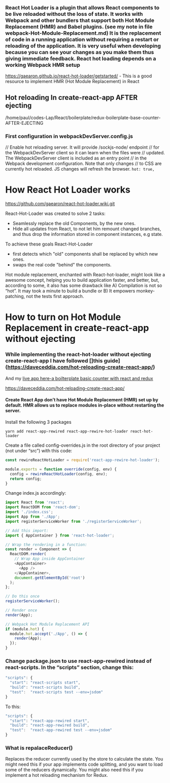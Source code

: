 ### React Hot Loader is a plugin that allows React components to be live reloaded without the loss of state. It works with Webpack and other bundlers that support both Hot Module Replacement (HMR) and Babel plugins. (see my note in file webpack-Hot-Module-Replacement.md) It is the replacement of code in a running application without requiring a restart or reloading of the application. It is very useful when developing because you can see your changes as you make them thus giving immediate feedback. React hot loading depends on a working Webpack HMR setup

https://gaearon.github.io/react-hot-loader/getstarted/  - This is a good resource to implement HMR (Hot Module Replacement) in React

## Hot reloading In create-react-app AFTER ejecting

/home/paul/codes-Lap/React/boilerplate/redux-boilerplate-base-counter-AFTER-EJECTING

### First configuration in webpackDevServer.config.js

// Enable hot reloading server. It will provide /sockjs-node/ endpoint
// for the WebpackDevServer client so it can learn when the files were
// updated. The WebpackDevServer client is included as an entry point
// in the Webpack development configuration. Note that only changes
// to CSS are currently hot reloaded. JS changes will refresh the browser.
``hot: true,``

# How React Hot Loader works

https://github.com/gaearon/react-hot-loader.wiki.git

React-Hot-Loader was created to solve 2 tasks:

- Seamlessly replace the old Components, by the new ones.
- Hide all updates from React, to not let him remount changed branches, and thus drop the information stored in component instances, e.g state.

To achieve these goals React-Hot-Loader

- first detects which "old" components shall be replaced by which new ones.
- swaps the real code "behind" the components.

Hot module replacement, enchanted with React-hot-loader, might look like a awesome concept, helping you to build application faster, and better, but, according to some, it also has some drawback like A) Compilation is not so “hot”. It may took a minute to build a bundle or B) It empowers monkey-patching, not the tests first approach.

# How to turn on Hot Module Replacement in create-react-app without ejecting

### While implementing the react-hot-loader without ejecting create-react-app I have followed []this guide](https://daveceddia.com/hot-reloading-create-react-app/)

And my [live app here-a boilterplate basic counter with react and redux](https://github.com/rohan-paul/redux-boilerplate-base-counter/tree/master/redux-boilerplate-base-counter-without-ejecting)

https://daveceddia.com/hot-reloading-create-react-app/

#### Create React App don’t have Hot Module Replacement (HMR) set up by default. HMR allows us to replace modules in-place without restarting the server.

Install the following 3 packages

``yarn add react-app-rewired react-app-rewire-hot-loader react-hot-loader``

Create a file called config-overrides.js in the root directory of your project (not under “src”) with this code:

```js
const rewireReactHotLoader = require('react-app-rewire-hot-loader');

module.exports = function override(config, env) {
  config = rewireReactHotLoader(config, env);
  return config;
}

```
Change index.js accordingly:

```js
import React from 'react';
import ReactDOM from 'react-dom';
import './index.css';
import App from './App';
import registerServiceWorker from './registerServiceWorker';

// Add this import:
import { AppContainer } from 'react-hot-loader';

// Wrap the rendering in a function:
const render = Component => {
  ReactDOM.render(
    // Wrap App inside AppContainer
    <AppContainer>
      <App />
    </AppContainer>,
    document.getElementById('root')
  );
};

// Do this once
registerServiceWorker();

// Render once
render(App);

// Webpack Hot Module Replacement API
if (module.hot) {
  module.hot.accept('./App', () => {
    render(App);
  });
}
```

### Change package.json to use react-app-rewired instead of react-scripts. In the “scripts” section, change this:

```js
"scripts": {
  "start": "react-scripts start",
  "build": "react-scripts build",
  "test":  "react-scripts test --env=jsdom"
}
```

To this:

```js
"scripts": {
  "start": "react-app-rewired start",
  "build": "react-app-rewired build",
  "test":  "react-app-rewired test --env=jsdom"
}

```

### What is repalaceReducer()

Replaces the reducer currently used by the store to calculate the state. You might need this if your app implements code splitting, and you want to load some of the reducers dynamically. You might also need this if you implement a hot reloading mechanism for Redux.